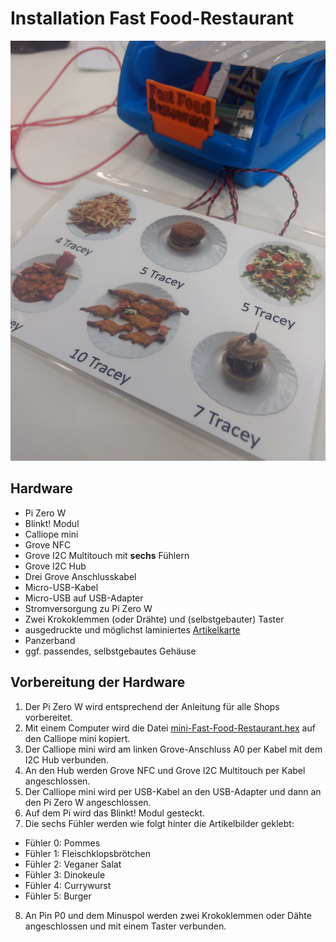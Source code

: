 # Installation Fast Food-Restaurant

![Fast Food in der Ideenfang-Variante](fotos/Fastfood_Ideenfang.jpg?raw=true "Title")


## Hardware

* Pi Zero W
* Blinkt! Modul
* Calliope mini
* Grove NFC
* Grove I2C Multitouch mit **sechs** Fühlern
* Grove I2C Hub
* Drei Grove Anschlusskabel
* Micro-USB-Kabel
* Micro-USB auf USB-Adapter
* Stromversorgung zu Pi Zero W
* Zwei Krokoklemmen (oder Drähte) und (selbstgebauter) Taster
* ausgedruckte und möglichst laminiertes [Artikelkarte](https://github.com/infchem/T-Race/blob/master/Shops/Shop-Artikel.pdf)
* Panzerband
* ggf. passendes, selbstgebautes Gehäuse

## Vorbereitung der Hardware
1. Der Pi Zero W wird entsprechend der Anleitung für alle Shops vorbereitet.
2. Mit einem Computer wird die Datei [mini-Fast-Food-Restaurant.hex](https://github.com/infchem/T-Race/blob/master/Shops/Fast%20Food-Restaurant/mini-Fast-Food-Restaurant.hex) auf den Calliope mini kopiert.
2. Der Calliope mini wird am linken Grove-Anschluss A0 per Kabel mit dem I2C Hub verbunden.
3. An den Hub werden Grove NFC und Grove I2C Multitouch per Kabel angeschlossen.
4. Der Calliope mini wird per USB-Kabel an den USB-Adapter und dann an den Pi Zero W angeschlossen.
5. Auf dem Pi wird das Blinkt! Modul gesteckt.
6. Die sechs Fühler werden wie folgt hinter die Artikelbilder geklebt:
* Fühler 0: Pommes
* Fühler 1: Fleischklopsbrötchen 
* Fühler 2: Veganer Salat
* Fühler 3: Dinokeule
* Fühler 4: Currywurst
* Fühler 5: Burger
8. An Pin P0 und dem Minuspol werden zwei Krokoklemmen oder Dähte angeschlossen und mit einem Taster verbunden.
